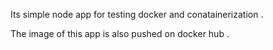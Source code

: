 Its simple node app for testing docker and conatainerization .

The image of this app is also pushed on docker hub .